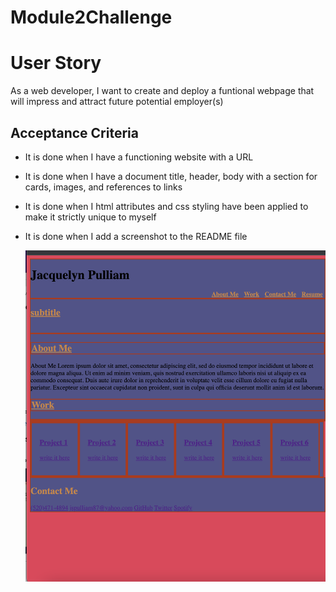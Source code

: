 # Module2Challenge

# User Story

As a web developer, I want to create and deploy a funtional webpage that will impress and attract future potential employer(s)

## Acceptance Criteria

* It is done when I have a functioning website with a URL

* It is done when I have a document title, header, body with a section for cards, images, and references to links

* It is done when I html attributes and css styling have been applied to make it strictly unique to myself

* It is done when I add a screenshot to the README file

    ![Webpage](./assets/images/Screen%20Shot%202022-09-26%20at%201.10.15%20PM.png)